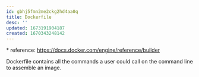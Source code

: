 ```yaml
---
id: gbhj5fmn2me2ckg2hd4aa0q
title: Dockerfile
desc: ''
updated: 1673191904187
created: 1670343248142
---
```


\* reference: <https://docs.docker.com/engine/reference/builder>

Dockerfile contains all the commands a user could call on the command line to assemble an image.
